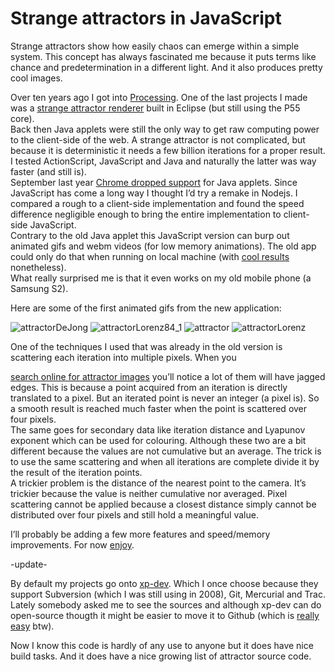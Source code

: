 <!--
  id: 2995
  date: 2016-04-13
  modified: 2019-09-27
  slug: strange-attractors-javascript
  header: L84.jpg
  type: post
  categories: code, JavaScript, video, open source
  tags: math, strange attractors, chaos
  metaKeyword: Strange attractors
  metaDescription: Strange attractors prove how easily chaos can emerge within a simple system. This attractor viewer is a JavaScript rewrite to front-end JavaScript.
-->

# Strange attractors in JavaScript

Strange attractors show how easily chaos can emerge within a simple system. This concept has always fascinated me because it puts terms like chance and predetermination in a different light. And it also produces pretty cool images.

Over ten years ago I got into [Processing](https://processing.org/). One of the last projects I made was a [strange attractor renderer](/projects/strange-attractors) built in Eclipse (but still using the P55 core).  
Back then Java applets were still the only way to get raw computing power to the client-side of the web. A strange attractor is not complicated, but because it is deterministic it needs a few billion iterations for a proper result. I tested ActionScript, JavaScript and Java and naturally the latter was way faster (and still is).  
September last year [Chrome dropped support](https://java.com/en/download/faq/chrome.xml) for Java applets. Since JavaScript has come a long way I thought I’d try a remake in Nodejs. I compared a rough to a client-side implementation and found the speed difference negligible enough to bring the entire implementation to client-side JavaScript.  
Contrary to the old Java applet this JavaScript version can burp out animated gifs and webm videos (for low memory animations). The old app could only do that when running on local machine (with [cool results](https://www.youtube.com/watch?v=a82FJjQPs2Q&list=PLHBT3Ooxdwag6dHJOZ0mlqOgz9gAfnXDG) nonetheless).  
What really surprised me is that it even works on my old mobile phone (a Samsung S2).

Here are some of the first animated gifs from the new application:

![attractorDeJong](https://res.cloudinary.com/dn1rmdjs5/image/upload/v1566568756/rv/attractorDeJong.gif) ![attractorLorenz84_1](https://res.cloudinary.com/dn1rmdjs5/image/upload/v1566568756/rv/attractorLorenz84_1.gif) ![attractor](https://res.cloudinary.com/dn1rmdjs5/image/upload/v1566568756/rv/attractor.gif) ![attractorLorenz](https://res.cloudinary.com/dn1rmdjs5/image/upload/v1566568756/rv/attractorLorenz.gif)

One of the techniques I used that was already in the old version is scattering each iteration into multiple pixels. When you

[search online for attractor images](https://www.google.nl/search?espv=2&biw=1598&bih=815&tbm=isch&q=strange+attractor+3d&revid=709138112&sa=X&ved=0ahUKEwic97y6oJDLAhVIJw4KHZW9B-0Q1QIIHA&dpr=1#tbm=isch&q=strange+attractor) you’ll notice a lot of them will have jagged edges. This is because a point acquired from an iteration is directly translated to a pixel. But an iterated point is never an integer (a pixel is). So a smooth result is reached much faster when the point is scattered over four pixels.  
The same goes for secondary data like iteration distance and Lyapunov exponent which can be used for colouring. Although these two are a bit different because the values are not cumulative but an average. The trick is to use the same scattering and when all iterations are complete divide it by the result of the iteration points.  
A trickier problem is the distance of the nearest point to the camera. It’s trickier because the value is neither cumulative nor averaged. Pixel scattering cannot be applied because a closest distance simply cannot be distributed over four pixels and still hold a meaningful value.

I’ll probably be adding a few more features and speed/memory improvements. For now [enjoy](http://attractors.ronvalstar.nl).

-update-

By default my projects go onto [xp-dev](https://xp-dev.com/). Which I once choose because they support Subversion (which I was still using in 2008), Git, Mercurial and Trac. Lately somebody asked me to see the sources and although xp-dev can do open-source thougth it might be easier to move it to Github (which is [really easy](https://gist.github.com/manakor/8972566#gistcomment-1639106) btw).

Now I know this code is hardly of any use to anyone but it does have nice build tasks. And it does have a nice growing list of attractor source code.